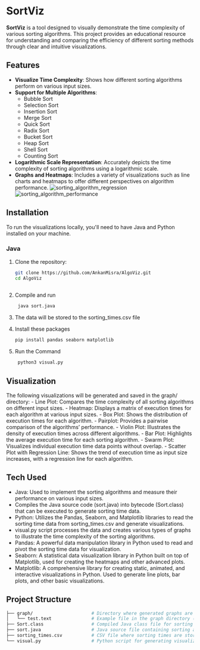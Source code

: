 
# SortViz

**SortViz** is a tool designed to visually demonstrate the time complexity of various sorting algorithms. This project provides an educational resource for understanding and comparing the efficiency of different sorting methods through clear and intuitive visualizations.

## Features

- **Visualize Time Complexity**: Shows how different sorting algorithms perform on various input sizes.
- **Support for Multiple Algorithms**:
  - Bubble Sort
  - Selection Sort
  - Insertion Sort
  - Merge Sort
  - Quick Sort
  - Radix Sort
  - Bucket Sort
  - Heap Sort
  - Shell Sort
  - Counting Sort
- **Logarithmic Scale Representation**: Accurately depicts the time complexity of sorting algorithms using a logarithmic scale.
- **Graphs and Heatmaps**: Includes a variety of visualizations such as line charts and heatmaps to offer different perspectives on algorithm performance.
![sorting_algorithm_regression](https://github.com/user-attachments/assets/d3d1daba-282f-4426-8b12-d37054c13bce)
![sorting_algorithm_performance](https://github.com/user-attachments/assets/4733f0f8-91c4-4e61-b6d5-afd1b6442d73)



## Installation

To run the visualizations locally, you'll need to have Java and Python installed on your machine.

### Java

1. Clone the repository:
   ```bash
   git clone https://github.com/AnkanMisra/AlgoViz.git
   cd AlgoViz
  
2. Compile and run
   ```bash
    java sort.java

3. The data will be stored to the sorting_times.csv file

4. Install these packages
    ```bash
   pip install pandas seaborn matplotlib
5. Run the Command
   ```bash
    python3 visual.py

## Visualization
The following visualizations will be generated and saved in the graph/ directory:
	-	Line Plot: Compares the time complexity of all sorting algorithms on different input sizes.
	-	Heatmap: Displays a matrix of execution times for each algorithm at various input sizes.
	-	Box Plot: Shows the distribution of execution times for each algorithm.
	-	Pairplot: Provides a pairwise comparison of the algorithms’ performance.
	-	Violin Plot: Illustrates the density of execution times across different algorithms.
	-	Bar Plot: Highlights the average execution time for each sorting algorithm.
	-	Swarm Plot: Visualizes individual execution time data points without overlap.
	-	Scatter Plot with Regression Line: Shows the trend of execution time as input size increases, with a regression line for each algorithm.
 
## Tech Used

-	Java: Used to implement the sorting algorithms and measure their performance on various input sizes.
-	Compiles the Java source code (sort.java) into bytecode (Sort.class) that can be executed to generate sorting time data.
-	Python: Utilizes the Pandas, Seaborn, and Matplotlib libraries to read the sorting time data from sorting_times.csv and generate visualizations.	
-	visual.py script processes the data and creates various types of graphs to illustrate the time complexity of the sorting algorithms.
-	Pandas: A powerful data manipulation library in Python used to read and pivot the sorting time data for visualization.
-	Seaborn: A statistical data visualization library in Python built on top of Matplotlib, used for creating the heatmaps and other advanced plots.
-	Matplotlib: A comprehensive library for creating static, animated, and interactive visualizations in Python. Used to generate line plots, bar plots, and other basic visualizations.


## Project Structure
```bash
├── graph/                      # Directory where generated graphs are saved
│   └── test.text               # Example file in the graph directory (this can be removed or replaced with your generated images)
├── Sort.class                  # Compiled Java class file for sorting algorithms
├── sort.java                   # Java source file containing sorting algorithms
├── sorting_times.csv           # CSV file where sorting times are stored
└── visual.py                   # Python script for generating visualizations
